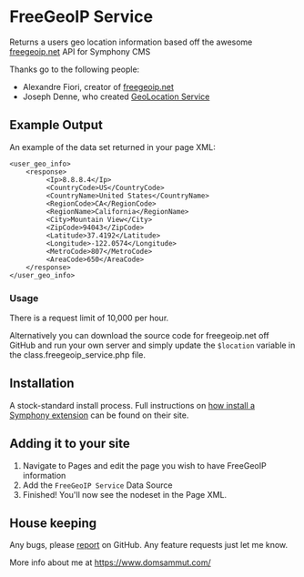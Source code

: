 FreeGeoIP Service
=================

Returns a users geo location information based off the awesome [freegeoip.net](http://www.freegeoip.net) API for Symphony CMS

Thanks go to the following people:

 - Alexandre Fiori, creator of [freegeoip.net](https://github.com/fiorix/freegeoip)
 - Joseph Denne, who created [GeoLocation Service](https://github.com/josephdenne/geolocation_service)

## Example Output

An example of the data set returned in your page XML:

    <user_geo_info>
        <response>
             <Ip>8.8.8.4</Ip>
             <CountryCode>US</CountryCode>
             <CountryName>United States</CountryName>
             <RegionCode>CA</RegionCode>
             <RegionName>California</RegionName>
             <City>Mountain View</City>
             <ZipCode>94043</ZipCode>
             <Latitude>37.4192</Latitude>
             <Longitude>-122.0574</Longitude>
             <MetroCode>807</MetroCode>
             <AreaCode>650</AreaCode>
        </response>
    </user_geo_info>

### Usage

There is a request limit of 10,000 per hour.

Alternatively you can download the source code for freegeoip.net off GitHub and run your own server and simply update the `$location` variable in the class.freegeoip_service.php file.

## Installation

A stock-standard install process. Full instructions on [how install a Symphony extension](http://www.getsymphony.com/learn/tasks/view/install-an-extension/) can be found on their site.

## Adding it to your site
1. Navigate to Pages and edit the page you wish to have FreeGeoIP information
2. Add the `FreeGeoIP Service` Data Source
3. Finished! You'll now see the nodeset in the Page XML.

## House keeping

Any bugs, please [report](https://github.com/domsammut/freegeoip_service/issues) on GitHub. Any feature requests just let me know. 

More info about me at https://www.domsammut.com/
